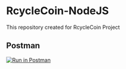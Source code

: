 # RcycleCoin-NodeJS

This repository created for RcycleCoin Project

## Postman

[![Run in Postman](https://run.pstmn.io/button.svg)](https://app.getpostman.com/run-collection/b4d8421e80fcc43a46ab?action=collection%2Fimport)
